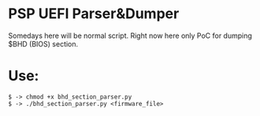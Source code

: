 # PSP UEFI Parser&Dumper

Somedays here will be normal script. Right now here only PoC for dumping $BHD (BIOS) section.

# Use:

```
$ -> chmod +x bhd_section_parser.py
$ -> ./bhd_section_parser.py <firmware_file>
```